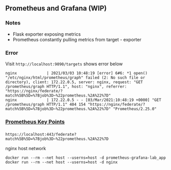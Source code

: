 ## Prometheus and Grafana (WIP)

### Notes

- Flask exporter exposing metrics
- Prometheus constantly pulling metrics from target - exporter

### Error

Visit `http://localhost:9090/targets` shows error below

```
nginx             | 2021/03/03 10:48:19 [error] 6#6: *1 open() "/etc/nginx/html/prometheus/graph" failed (2: No such file or directory), client: 172.22.0.5, server: nginx, request: "GET /prometheus/graph HTTP/1.1", host: "nginx", referrer: "https://nginx/federate/?match%5B%5D=%7Bjob%3D~%22prometheus.%2A%22%7D"
nginx             | 172.22.0.5 - - [03/Mar/2021:10:48:19 +0000] "GET /prometheus/graph HTTP/1.1" 404 154 "https://nginx/federate/?match%5B%5D=%7Bjob%3D~%22prometheus.%2A%22%7D" "Prometheus/2.25.0"
```

### [Prometheus Key Points](https://github.com/DavidHe1127/Mr.He_HandBook/tree/master/DevOps/prometheus)


###

```
https://localhost:443/federate?match%5B%5D=%7Bjob%3D~%22prometheus.%2A%22%7D
```

nginx host network
```
docker run --rm --net host --userns=host -d prometheus-grafana-lab_app
docker run --rm --net host --userns=host -d nginx
```
